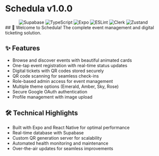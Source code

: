 # Schedula v1.0.0

<div align="center">
<img src="https://img.shields.io/badge/-Supabase-000000?style=for-the-badge&logo=supabase&logoColor=3dc48f" alt="Supabase" />
<img src="https://img.shields.io/badge/-TypeScript-000000?style=for-the-badge&logo=typescript&logoColor=blue" alt="TypeScript" />
<img src="https://img.shields.io/badge/-Expo-000000?style=for-the-badge&logo=expo&logoColor=white" alt="Expo" />
<img src="https://img.shields.io/badge/-ESLint-000000?style=for-the-badge&logo=eslint&logoColor=4B32C3" alt="ESLint" />
<img src="https://img.shields.io/badge/-Clerk-000000?style=for-the-badge&logo=clerk&logoColor=white" alt="Clerk" />
<img src="https://img.shields.io/badge/-Zustand-000000?style=for-the-badge&logo=zustand&logoColor=white" alt="Zustand" />

</div>
## 🎉 Welcome to Schedula!
The complete event management and digital ticketing solution.

## ✨ Features

- Browse and discover events with beautiful animated cards
- One-tap event registration with real-time status updates
- Digital tickets with QR codes stored securely
- QR code scanning for seamless check-ins
- Role-based admin access for event management
- Multiple theme options (Emerald, Amber, Sky, Rose)
- Secure Google OAuth authentication
- Profile management with image upload

## 🛠️ Technical Highlights

- Built with Expo and React Native for optimal performance
- Real-time database with Supabase
- Custom QR generation server for scalability
- Automated health monitoring and maintenance
- Over-the-air updates for seamless improvements
